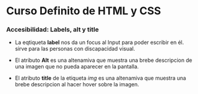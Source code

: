 # Curso Definito de HTML y CSS

### Accesibilidad: Labels, alt y title

- La eqtiqueta **label** nos da un focus al Input para poder escribir en él. sirve para las personas con discapacidad visual.

- El atributo **Alt** es una altenamiva que muestra una brebe descripcion de una imagen que no pueda aparecer en la pantalla.

- El atributo **title** de la etiqueta *img* es una altenamiva que muestra una brebe descripcion al hacer hover sobre la imagen.
